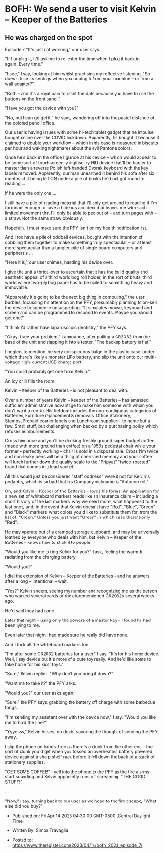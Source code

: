 # BOFH: We send a user to visit Kelvin – Keeper of the Batteries

## He was charged on the spot

Episode 7 "It's just not working," our user says.

"If I unplug it, it'll ask me to re-enter the time when I plug it back in again. Every time."

"I see," I say, looking at him whilst practising my reflective listening. "So does it lose its settings when you unplug it from your machine – or from a wall adapter?"

"Both – and it's a royal pain to reset the date because you have to use the buttons on the front panel."

"Have you got the device with you?"

"No, but I can go get it," he says, wandering off into the pastel distance of the colored pencil office.

Our user is having issues with some hi-tech tablet gadget that he impulse bought online over the COVID lockdown. Apparently, he bought it because it claimed to double your workflow – which in his case is measured in biscuits per hour and waking nightmares about the evil Pantone colors.

Once he's back in the office I glance at his device – which would appear to be some sort of touchscreen-y digitise-ry HID device that'll be harder to master than a reverse Polish left-handed Dvorak keyboard with the key labels removed. Apparently, our man unearthed it behind his sofa after six months of it being left ON under a pile of books he'd not got round to reading …

If he were the only one …

I still have a pile of reading material that I'll only get around to reading if I'm fortunate enough to have a hideous accident that leaves me with such limited movement that I'll only be able to pee out of – and turn pages with – a straw. Not the same straw obviously. 

Hopefully. I must make sure the PFY isn't on my health notification list.

And I too have a pile of oddball devices, bought with the intention of cobbling them together to make something truly spectacular – or at least more spectacular than a tangled pile of single board computers and peripherals …

"Here it is," our user chimes, handing his device over.

I give the unit a thrice-over to ascertain that it has the build quality and aesthetic appeal of a third world bog roll holder, in the sort of brutal third world where two-ply bog paper has to be nailed to something heavy and immovable.

"Apparently it's going to be the next big thing in computing," the user burbles, focussing his attention on the PFY, presumably planning to on-sell the device to someone unsuspecting. "It simulates mouse, keyboard and screen and can be programmed to respond to events. Maybe you should get one?"

"I think I'd rather have laparoscopic dentistry," the PFY says.

"Okay, I see your problem," I announce, after pulling a CR2032 from the base of the unit and slapping it into a tester. "The backup battery is flat."

I neglect to mention the very conspicuous bulge in the plastic case, under which there's likely a monster LiPo battery, and slip the unit onto our multi-voltage high-current USB charge port.

"You could probably get one from Kelvin."

An icy chill fills the room.

Kelvin – Keeper of the Batteries – is not pleasant to deal with.

Over a number of years Kelvin – Keeper of the Batteries – has amassed sufficient administrative advantage to make him someone with whom you don't want a run-in. His fiefdom includes the non-contiguous categories of Batteries, Furniture replacement & removals, Office Stationery, Stamps, Prepaid courier labels and Lunchroom supplies – to name but a few. Small stuff, but challenging when backed by a purchasing policy which refuses reimbursements.

Cross him once and you'll be drinking freshly ground super budget coffee (made with more ground than coffee) on a 1950s pedestal chair while your former – perfectly working – chair is sold in a disposal sale. Cross him twice and non-leaky pens will be a thing of cherished memory and your coffee will lurch further down the quality scale to the "Pripyat" "twice-roasted" brand that comes in a lead sachet.

All this would just be considered "staff oddness" were it not for Kelvin's pedantry, which is so bad that his Company nickname is "Autocorrect."

Oh, and Kelvin – Keeper of the Batteries – loves his forms. An application for a new set of whiteboard markers reads like an insurance claim – including a short history of the last markers, why we need more, what happened to the last ones, and, in the event that Kelvin doesn't have "Red", "Blue", "Green" and "Black" markers, what colors you'd like to substitute them for, from the list of: "Green." Unless you just want "Green" in which case there's only "Red".

He may operate out of a cramped storage cupboard, and may be universally loathed by everyone who deals with him, but Kelvin – Keeper of the Batteries – knows how to stick it to people.

"Would you like me to ring Kelvin for you?" I ask, feeling the warmth radiating from the charging battery.

"Would you?"

I dial the extension of Kelvin – Keeper of the Batteries – and he answers after a long – intentional – wait.

"Yes?" Kelvin sneers, seeing my number and recognizing me as the person who wanted several cards of the aforementioned CR2032s several weeks ago.

He'd said they had none.

Later that night – using only the powers of a master key – I found he had been lying to me.

Even later that night I had made sure he really did have none.

And I took all the whiteboard markers too.

"I'm after some CR2032 batteries for a user," I say. "It's for his home device. Well, I say device but it's more of a cute toy really. And he'd like some to take home for his kids' toys."

"Sure," Kelvin replies. "Why don't you bring it down?"

"Want me to take it?" the PFY asks.

"Would you?" our user asks again.

"Sure," the PFY says, grabbing the battery off charge with some barbecue tongs.

"I'm sending my assistant over with the device now," I say. "Would you like me to hold the line?"

"Yyyesss," Kelvin hisses, no doubt savoring the thought of sending the PFY away.

I slip the phone on hands-free as there's a clunk from the other end – the sort of clunk you'd get when you tossed an overheating battery powered device against a sharp shelf rack before it fell down the back of a stack of stationery supplies.

"GET SOME COFFEE!" I yell into the phone to the PFY as the fire alarms start sounding and Kelvin apparently runs off screaming. "THE GOOD STUFF!"

…

"Now," I say, turning back to our user as we head to the fire escape, "What else did you buy?" 



- Published on: Fri Apr 14 2023 04:30:00 GMT-0500 (Central Daylight Time)

- Written By: Simon Travaglia

- Posted to: https://www.theregister.com/2023/04/14/bofh_2023_episode_7/